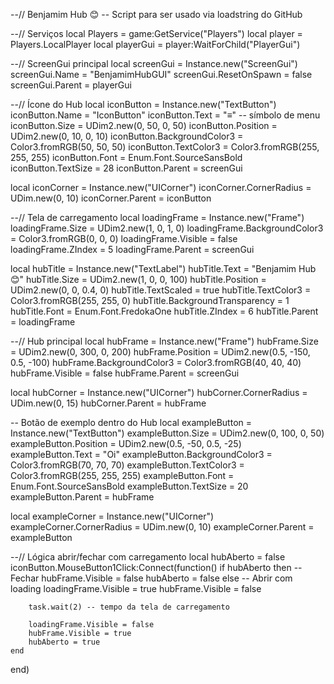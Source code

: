 --// Benjamim Hub 😊
-- Script para ser usado via loadstring do GitHub

--// Serviços
local Players = game:GetService("Players")
local player = Players.LocalPlayer
local playerGui = player:WaitForChild("PlayerGui")

--// ScreenGui principal
local screenGui = Instance.new("ScreenGui")
screenGui.Name = "BenjamimHubGUI"
screenGui.ResetOnSpawn = false
screenGui.Parent = playerGui

--// Ícone do Hub
local iconButton = Instance.new("TextButton")
iconButton.Name = "IconButton"
iconButton.Text = "≡" -- símbolo de menu
iconButton.Size = UDim2.new(0, 50, 0, 50)
iconButton.Position = UDim2.new(0, 10, 0, 10)
iconButton.BackgroundColor3 = Color3.fromRGB(50, 50, 50)
iconButton.TextColor3 = Color3.fromRGB(255, 255, 255)
iconButton.Font = Enum.Font.SourceSansBold
iconButton.TextSize = 28
iconButton.Parent = screenGui

local iconCorner = Instance.new("UICorner")
iconCorner.CornerRadius = UDim.new(0, 10)
iconCorner.Parent = iconButton

--// Tela de carregamento
local loadingFrame = Instance.new("Frame")
loadingFrame.Size = UDim2.new(1, 0, 1, 0)
loadingFrame.BackgroundColor3 = Color3.fromRGB(0, 0, 0)
loadingFrame.Visible = false
loadingFrame.ZIndex = 5
loadingFrame.Parent = screenGui

local hubTitle = Instance.new("TextLabel")
hubTitle.Text = "Benjamim Hub 😊"
hubTitle.Size = UDim2.new(1, 0, 0, 100)
hubTitle.Position = UDim2.new(0, 0, 0.4, 0)
hubTitle.TextScaled = true
hubTitle.TextColor3 = Color3.fromRGB(255, 255, 0)
hubTitle.BackgroundTransparency = 1
hubTitle.Font = Enum.Font.FredokaOne
hubTitle.ZIndex = 6
hubTitle.Parent = loadingFrame

--// Hub principal
local hubFrame = Instance.new("Frame")
hubFrame.Size = UDim2.new(0, 300, 0, 200)
hubFrame.Position = UDim2.new(0.5, -150, 0.5, -100)
hubFrame.BackgroundColor3 = Color3.fromRGB(40, 40, 40)
hubFrame.Visible = false
hubFrame.Parent = screenGui

local hubCorner = Instance.new("UICorner")
hubCorner.CornerRadius = UDim.new(0, 15)
hubCorner.Parent = hubFrame

-- Botão de exemplo dentro do Hub
local exampleButton = Instance.new("TextButton")
exampleButton.Size = UDim2.new(0, 100, 0, 50)
exampleButton.Position = UDim2.new(0.5, -50, 0.5, -25)
exampleButton.Text = "Oi"
exampleButton.BackgroundColor3 = Color3.fromRGB(70, 70, 70)
exampleButton.TextColor3 = Color3.fromRGB(255, 255, 255)
exampleButton.Font = Enum.Font.SourceSansBold
exampleButton.TextSize = 20
exampleButton.Parent = hubFrame

local exampleCorner = Instance.new("UICorner")
exampleCorner.CornerRadius = UDim.new(0, 10)
exampleCorner.Parent = exampleButton

--// Lógica abrir/fechar com carregamento
local hubAberto = false
iconButton.MouseButton1Click:Connect(function()
	if hubAberto then
		-- Fechar
		hubFrame.Visible = false
		hubAberto = false
	else
		-- Abrir com loading
		loadingFrame.Visible = true
		hubFrame.Visible = false

		task.wait(2) -- tempo da tela de carregamento

		loadingFrame.Visible = false
		hubFrame.Visible = true
		hubAberto = true
	end
end)

